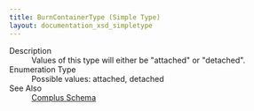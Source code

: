 ```yaml
---
title: BurnContainerType (Simple Type)
layout: documentation_xsd_simpletype
---
```

<dl>
  <dt>Description</dt>
  <dd>Values of this type will either be "attached" or "detached".</dd>
  <dt>Enumeration Type</dt>
  <dd>Possible values: attached, detached</dd>
  <dt>See Also</dt>
  <dd>
    <a href="../">Complus Schema</a>
  </dd>
</dl>
